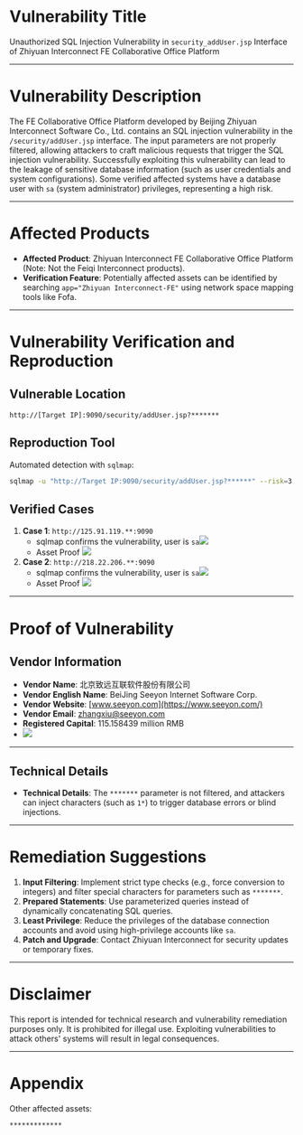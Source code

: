 # Vulnerability Title
Unauthorized SQL Injection Vulnerability in `security_addUser.jsp` Interface of Zhiyuan Interconnect FE Collaborative Office Platform

---

# Vulnerability Description
The FE Collaborative Office Platform developed by Beijing Zhiyuan Interconnect Software Co., Ltd. contains an SQL injection vulnerability in the `/security/addUser.jsp` interface. The input parameters are not properly filtered, allowing attackers to craft malicious requests that trigger the SQL injection vulnerability. Successfully exploiting this vulnerability can lead to the leakage of sensitive database information (such as user credentials and system configurations). Some verified affected systems have a database user with `sa` (system administrator) privileges, representing a high risk.

---

# Affected Products
+ **Affected Product**: Zhiyuan Interconnect FE Collaborative Office Platform (Note: Not the Feiqi Interconnect products).
+ **Verification Feature**: Potentially affected assets can be identified by searching `app="Zhiyuan Interconnect-FE"` using network space mapping tools like Fofa.

---

# Vulnerability Verification and Reproduction
## Vulnerable Location
```plain
http://[Target IP]:9090/security/addUser.jsp?*******
```

## Reproduction Tool
Automated detection with `sqlmap`:

```bash
sqlmap -u "http://Target IP:9090/security/addUser.jsp?******" --risk=3 --level=5
```

## Verified Cases
1. **Case 1**: `http://125.91.119.**:9090`
    - sqlmap confirms the vulnerability, user is `sa`![](https://cdn.nlark.com/yuque/0/2025/png/40663643/1741592447335-d19640f8-dcfa-4045-91c3-651a9de47257.png)
    - Asset Proof ![](https://cdn.nlark.com/yuque/0/2025/png/40663643/1741595734826-63e1b0c3-7ec3-41fa-9858-ebc94c9c4814.png)
2. **Case 2**: `http://218.22.206.**:9090`
    - sqlmap confirms the vulnerability, user is `sa`![](https://cdn.nlark.com/yuque/0/2025/png/40663643/1741592646507-14ed52d0-bd09-4743-bb67-60df60e76fe8.png)
    - Asset Proof ![](https://cdn.nlark.com/yuque/0/2025/png/40663643/1741592702286-0cd01c6c-1c7a-4226-a3c7-67c0a4ba95a4.png)
---

# Proof of Vulnerability
## Vendor Information
+ **Vendor Name**: 北京致远互联软件股份有限公司
+ **Vendor English Name**: BeiJing Seeyon Internet Software Corp.
+ **Vendor Website**: [www.seeyon.com](https://www.seeyon.com/)
+ **Vendor Email**: [zhangxiu@seeyon.com](mailto:zhangxiu@seeyon.com)
+ **Registered Capital**: 115.158439 million RMB
+ ![](https://cdn.nlark.com/yuque/0/2025/png/38476061/1740239688897-2baca77d-ce5c-42ca-820a-30439b29d463.png)

---

## Technical Details
+ **Technical Details**: The `*******` parameter is not filtered, and attackers can inject characters (such as `1*`) to trigger database errors or blind injections.

---

# Remediation Suggestions
1. **Input Filtering**: Implement strict type checks (e.g., force conversion to integers) and filter special characters for parameters such as `*******`.
2. **Prepared Statements**: Use parameterized queries instead of dynamically concatenating SQL queries.
3. **Least Privilege**: Reduce the privileges of the database connection accounts and avoid using high-privilege accounts like `sa`.
4. **Patch and Upgrade**: Contact Zhiyuan Interconnect for security updates or temporary fixes.

---

# Disclaimer
This report is intended for technical research and vulnerability remediation purposes only. It is prohibited for illegal use. Exploiting vulnerabilities to attack others' systems will result in legal consequences.

---

# Appendix
Other affected assets:

```plain
*************
```

